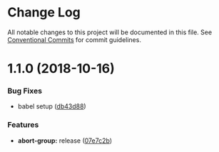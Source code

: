 # Change Log

All notable changes to this project will be documented in this file.
See [Conventional Commits](https://conventionalcommits.org) for commit guidelines.

# 1.1.0 (2018-10-16)


### Bug Fixes

* babel setup ([db43d88](https://github.com/marko-js/utils/tree/master/packages/abort-group/commit/db43d88))


### Features

* **abort-group:** release ([07e7c2b](https://github.com/marko-js/utils/tree/master/packages/abort-group/commit/07e7c2b))

